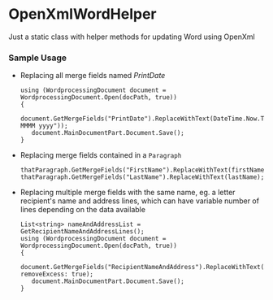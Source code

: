 # OpenXmlWordHelper
Just a static class with helper methods for updating Word using OpenXml

### Sample Usage

- Replacing all merge fields named *PrintDate* 
  ```
  using (WordprocessingDocument document = WordprocessingDocument.Open(docPath, true))
  {
     document.GetMergeFields("PrintDate").ReplaceWithText(DateTime.Now.ToString("dd MMMM yyyy"));
     document.MainDocumentPart.Document.Save();
  }
  ```

- Replacing merge fields contained in a `Paragraph`
  ```
  thatParagraph.GetMergeFields("FirstName").ReplaceWithText(firstName);
  thatParagraph.GetMergeFields("LastName").ReplaceWithText(lastName);
  ```


- Replacing multiple merge fields with the same name, eg. a letter recipient's name and address lines, which can have variable number of lines depending on the data available
  ```
  List<string> nameAndAddressList = GetRecipientNameAndAddressLines();
  using (WordprocessingDocument document = WordprocessingDocument.Open(docPath, true))
  {
     document.GetMergeFields("RecipientNameAndAddress").ReplaceWithText(nameAndAddressList, removeExcess: true);
     document.MainDocumentPart.Document.Save();
  }
  ```


